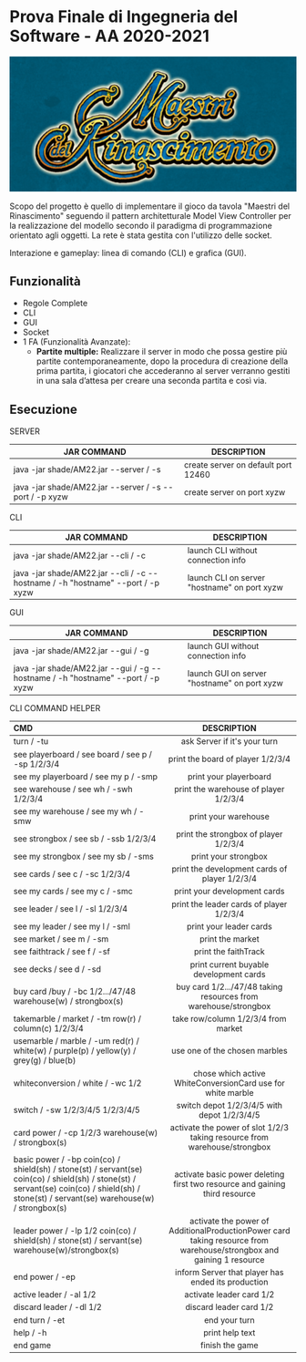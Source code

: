 # Prova Finale di Ingegneria del Software - AA 2020-2021
![alt text](src\main\resources\photos\logo.png)

Scopo del progetto è quello di implementare il gioco da tavola "Maestri del Rinascimento" seguendo il pattern architetturale Model View Controller per la realizzazione del modello secondo il paradigma di programmazione orientato agli oggetti. 
La rete è stata gestita con l'utilizzo delle socket.

Interazione e gameplay: linea di comando (CLI) e grafica (GUI).
## Funzionalità

- Regole Complete
- CLI
- GUI
- Socket
- 1 FA (Funzionalità Avanzate):
    - __Partite multiple:__ Realizzare il server in modo che possa gestire più partite contemporaneamente,
                            dopo la procedura di creazione della prima partita, i giocatori che accederanno al server verranno gestiti
                            in una sala d’attesa per creare una seconda partita e così via.
## Esecuzione 
SERVER

| JAR COMMAND | DESCRIPTION 
| ------- | --- 
| java -jar shade/AM22.jar  --server / -s | create server on default port 12460
| java -jar shade/AM22.jar  --server / -s  --port / -p  xyzw | create server on port xyzw


CLI

| JAR COMMAND | DESCRIPTION
| ------- | --- 
| java -jar shade/AM22.jar  --cli / -c | launch CLI without connection info
| java -jar shade/AM22.jar  --cli / -c  --hostname / -h  "hostname"  --port / -p  xyzw | launch CLI on server "hostname" on port xyzw


GUI

| JAR COMMAND       | DESCRIPTION   
| ------- | --- 
| java -jar shade/AM22.jar  --gui / -g | launch GUI without connection info
| java -jar shade/AM22.jar  --gui / -g  --hostname / -h  "hostname"  --port / -p  xyzw | launch GUI on server "hostname" on port xyzw

CLI COMMAND HELPER

| CMD       | DESCRIPTION     
| :------------- | :----------: 
| turn / -tu | ask Server if it's your turn   
| see playerboard / see board / see p / -sp  1/2/3/4| print the board of player 1/2/3/4
| see my playerboard / see my p / -smp| print your playerboard
| see warehouse / see wh / -swh  1/2/3/4| print the warehouse of player 1/2/3/4
| see my warehouse / see my wh / -smw| print your warehouse
| see strongbox / see sb / -ssb  1/2/3/4| print the strongbox of player 1/2/3/4
| see my strongbox / see my sb / -sms| print your strongbox
| see cards / see c / -sc  1/2/3/4| print the development cards of player 1/2/3/4
| see my cards / see my c / -smc| print your development cards
| see leader / see l / -sl  1/2/3/4| print the leader cards of player 1/2/3/4
| see my leader / see my l / -sml| print your leader cards
| see market / see m / -sm| print the market
| see faithtrack / see f / -sf| print the faithTrack
| see decks / see d  / -sd| print current buyable development cards
| buy card /buy / -bc  1/2.../47/48  warehouse(w) / strongbox(s)| buy card 1/2.../47/48 taking resources from warehouse/strongbox
| takemarble / market / -tm  row(r) / column(c)  1/2/3/4| take row/column 1/2/3/4 from market
| usemarble / marble / -um  red(r) / white(w) / purple(p) / yellow(y) / grey(g) / blue(b)| use one of the chosen marbles
| whiteconversion / white / -wc  1/2| chose which active WhiteConversionCard use for white marble
| switch / -sw  1/2/3/4/5  1/2/3/4/5| switch depot 1/2/3/4/5 with depot 1/2/3/4/5
| card power / -cp  1/2/3  warehouse(w) / strongbox(s)| activate the power of slot 1/2/3 taking resource from warehouse/strongbox
| basic power / -bp  coin(co) / shield(sh) / stone(st) / servant(se)   coin(co) / shield(sh) / stone(st) / servant(se)   coin(co) / shield(sh) / stone(st) / servant(se)  warehouse(w) / strongbox(s)| activate basic power  deleting first two resource and gaining third resource
| leader power / -lp  1/2  coin(co) / shield(sh) / stone(st) / servant(se)  warehouse(w)/strongbox(s)| activate the power of AdditionalProductionPower card taking resource from warehouse/strongbox and gaining 1 resource
| end power / -ep| inform Server that player has ended its production
| active leader / -al  1/2| activate leader card 1/2
| discard leader / -dl  1/2| discard leader card 1/2
| end turn / -et| end your turn
| help / -h| print help text
| end game | finish the game
